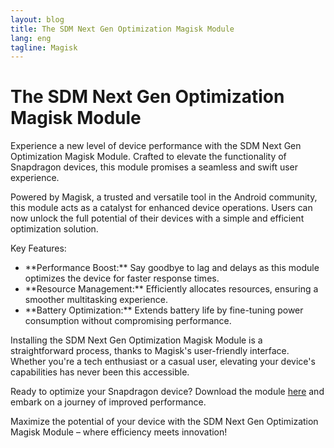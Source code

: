 ```yaml
---
layout: blog
title: The SDM Next Gen Optimization Magisk Module
lang: eng
tagline: Magisk
---
```

<script async src="https://pagead2.googlesyndication.com/pagead/js/adsbygoogle.js?client=ca-pub-8370893026371321"
     crossorigin="anonymous"></script>
<!-- Display 2 -->
<ins class="adsbygoogle"
     style="display:block"
     data-ad-client="ca-pub-8370893026371321"
     data-ad-slot="4101050007"
     data-ad-format="auto"
     data-full-width-responsive="true"></ins>
<script>
     (adsbygoogle = window.adsbygoogle || []).push({});
</script>
<h1>The SDM Next Gen Optimization Magisk Module</h1>

<p>Experience a new level of device performance with the SDM Next Gen Optimization Magisk Module. Crafted to elevate the functionality of Snapdragon devices, this module promises a seamless and swift user experience.</p>

<p>Powered by Magisk, a trusted and versatile tool in the Android community, this module acts as a catalyst for enhanced device operations. Users can now unlock the full potential of their devices with a simple and efficient optimization solution.</p>

<p>Key Features:</p>
<ul>
  <li>**Performance Boost:** Say goodbye to lag and delays as this module optimizes the device for faster response times.</li>
  <li>**Resource Management:** Efficiently allocates resources, ensuring a smoother multitasking experience.</li>
  <li>**Battery Optimization:** Extends battery life by fine-tuning power consumption without compromising performance.</li>
</ul>

<p>Installing the SDM Next Gen Optimization Magisk Module is a straightforward process, thanks to Magisk's user-friendly interface. Whether you're a tech enthusiast or a casual user, elevating your device's capabilities has never been this accessible.</p>

<p>Ready to optimize your Snapdragon device? Download the module <a href="https://www.pling.com/p/2109828/">here</a> and embark on a journey of improved performance.</p>

<p>Maximize the potential of your device with the SDM Next Gen Optimization Magisk Module – where efficiency meets innovation!</p>
